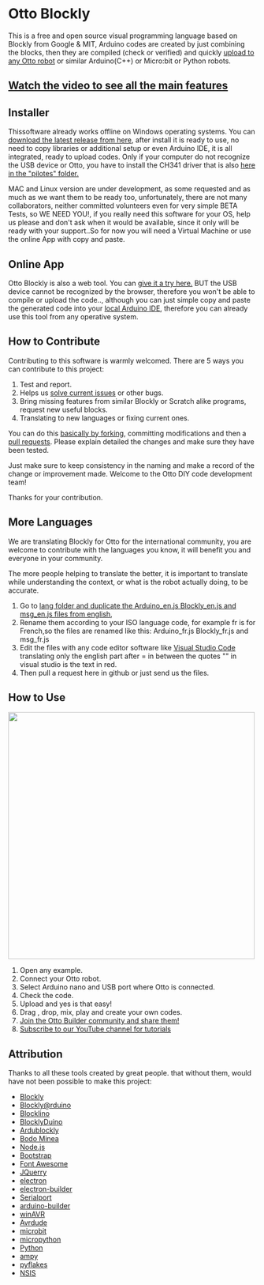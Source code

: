 # Otto Blockly

This is a free and open source visual programming language based on Blockly from Google & MIT, Arduino codes are created by just combining the blocks, then they are compiled (check or verified) and quickly [upload to any Otto robot](https://wikifactory.com/+OttoDIY/projects) or similar Arduino(C++) or Micro:bit or Python robots.

## [Watch the video to see all the main features](https://youtu.be/chcWxh4Co_c)

## Installer
Thissoftware already works offline on Windows operating systems. You can [download the latest release from here](https://github.com/OttoDIY/blockly/releases), after install it is ready to use, no need to copy libraries or additional setup or even Arduino IDE, it is all integrated, ready to upload codes. Only if your computer do not recognize the USB device or Otto, you have to install the CH341 driver that is also [here in the "pilotes" folder.](https://github.com/OttoDIY/blockly/tree/master/pilotes/_CH341)

MAC and Linux version are under development, as some requested and as much as we want them to be ready too, unfortunately, there are not many collaborators, neither committed volunteers even for very simple BETA Tests, so WE NEED YOU!, if you really need this software for your OS, help us please and don't ask when it would be available, since it only will be ready with your support..So for now you will need a Virtual Machine or use the online App with copy and paste.

## Online App
Otto Blockly is also a web tool. You can [give it a try here.](https://ottodiy.github.io/blockly/) BUT the USB device cannot be recognized by the browser, therefore you won't be able to compile or upload the code.., although you can just simple copy and paste the generated code into your [local Arduino IDE](https://www.arduino.cc/en/Main/Software), therefore you can already use this tool from any operative system.

## How to Contribute
Contributing to this software is warmly welcomed. There are 5 ways you can contribute to this project:
1. Test and report.
2. Helps us [solve current issues](https://github.com/OttoDIY/blockly/issues) or other bugs.
3. Bring missing features from similar Blockly or Scratch alike programs, request new useful blocks.
5. Translating to new languages or fixing current ones.

You can do this [basically by forking](https://help.github.com/en/articles/fork-a-repo), committing modifications and then a [pull requests](https://help.github.com/en/articles/about-pull-requests). Please explain detailed the changes and make sure they have been tested.

Just make sure to keep consistency in the naming and make a record of the change or improvement made.
Welcome to the Otto DIY code development team!

Thanks for your contribution.

## More Languages

We are translating Blockly for Otto for the international community, you are welcome to contribute with the languages you know, it will benefit you and everyone in your community.

The more people helping to translate the better, it is important to translate while understanding the context, or what is the robot actually doing, to be accurate.

1. Go to [lang folder and duplicate the Arduino_en.js Blockly_en.js and msg_en.js  files from english](https://github.com/OttoDIY/blockly/tree/master/www/lang), 
2. Rename them according to your ISO language code, for example fr is for French,so the files are renamed like this: Arduino_fr.js Blockly_fr.js and msg_fr.js  
3. Edit the files with any code editor software like [Visual Studio Code](https://code.visualstudio.com/) translating only the english part after = in between the quotes "" in visual studio is the text in red.
4. Then pull a request here in github or just send us the files.

## How to Use
[<img src="https://github.com/OttoDIY/blockly/blob/master/www/media/Ottoblockly.png" width="500" align="center">](https://youtu.be/chcWxh4Co_c)

1. Open any example.
2. Connect your Otto robot.
3. Select Arduino nano and USB port where Otto is connected.
4. Check the code.
5. Upload and yes is that easy!
6. Drag , drop, mix, play and create your own codes.
7. [Join the Otto Builder community and share them!](https://www.ottodiy.com/#join-us) 
8. [Subscribe to our YouTube channel for tutorials](https://www.youtube.com/c/ottodiy?sub_confirmation=1)

## Attribution

Thanks to all these tools created by great people. that without them, would have not been possible to make this project:

- [Blockly](https://developers.google.com/blockly)
- [Blockly@rduino](https://github.com/technologiescollege/Blockly-at-rduino)
- [Blocklino](https://github.com/fontainejp/blocklino/)
- [BlocklyDuino](https://github.com/BlocklyDuino/BlocklyDuino)
- [Ardublockly](https://github.com/carlosperate/ardublockly)
- [Bodo Minea](https://github.com/BodoMinea)
- [Node.js](https://nodejs.org/)
- [Bootstrap](http://getbootstrap.com)
- [Font Awesome](http://fontawesome.io)
- [JQuerry](https://jquery.com)
- [electron](https://electronjs.org/)
- [electron-builder](https://github.com/electron-userland/electron-builder)
- [Serialport](https://github.com/node-serialport/node-serialport)
- [arduino-builder](https://github.com/arduino/arduino-builder)
- [winAVR](https://sourceforge.net/projects/winavr)
- [Avrdude](http://www.nongnu.org/avrdude)
- [microbit](https://microbit.org/)
- [micropython](https://wiki.mchobby.be/index.php?title=MicroPython-Accueil)
- [Python](https://docs.python.org/)
- [ampy](https://github.com/pycampers/ampy)
- [pyflakes](https://github.com/PyCQA/pyflakes)
- [NSIS](https://sourceforge.net/projects/nsis)
